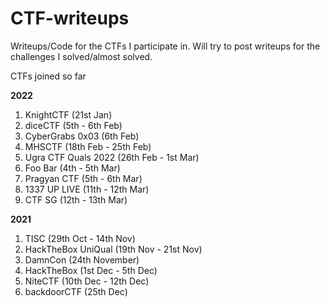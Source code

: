 # CTF-writeups

Writeups/Code for the CTFs I participate in.
Will try to post writeups for the challenges I solved/almost solved.

CTFs joined so far

**2022**

1. KnightCTF (21st Jan)
2. diceCTF (5th - 6th Feb) 
3. CyberGrabs 0x03 (6th Feb) 
4. MHSCTF (18th Feb - 25th Feb)
5. Ugra CTF Quals 2022 (26th Feb - 1st Mar)
6. Foo Bar (4th - 5th Mar) 
7. Pragyan CTF (5th - 6th Mar)
8. 1337 UP LIVE (11th - 12th Mar)
9. CTF SG (12th - 13th Mar)

**2021**

1. TISC (29th Oct - 14th Nov)
2. HackTheBox UniQual (19th Nov - 21st Nov)
3. DamnCon (24th November)
4. HackTheBox (1st Dec - 5th Dec)
5. NiteCTF (10th Dec - 12th Dec)
6. backdoorCTF (25th Dec)
